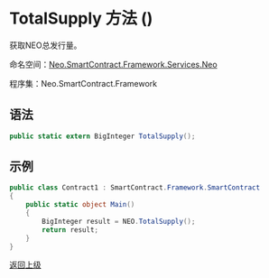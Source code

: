 # TotalSupply 方法 ()

获取NEO总发行量。

命名空间：[Neo.SmartContract.Framework.Services.Neo](../../neo.md)

程序集：Neo.SmartContract.Framework

## 语法

```c#
public static extern BigInteger TotalSupply();
```

## 示例

```c#
public class Contract1 : SmartContract.Framework.SmartContract
{
    public static object Main()
    {
        BigInteger result = NEO.TotalSupply();
        return result;
    }
}
```

[返回上级](../Neo.md)
